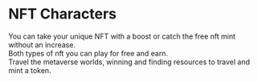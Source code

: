 # NFT Characters

You can take your unique NFT with a boost or catch the free nft mint without an increase. \
Both types of nft you can play for free and earn. \
Travel the metaverse worlds, winning and finding resources to travel and mint a token.
